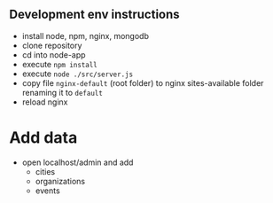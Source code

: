 ## Development env instructions
- install node, npm, nginx, mongodb
- clone repository
- cd into node-app
- execute `npm install`
- execute `node ./src/server.js`
- copy file `nginx-default` (root folder) to nginx sites-available folder renaming it to `default`
- reload nginx

# Add data
- open localhost/admin and add 
    - cities
    - organizations
    - events
